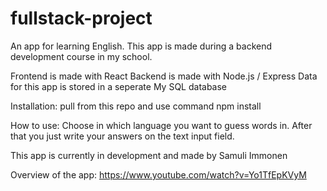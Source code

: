 # fullstack-project

An app for learning English.
This app is made during a backend development course in my school.

Frontend is made with React
Backend is made with Node.js / Express
Data for this app is stored in a seperate My SQL database

Installation:
pull from this repo and use command npm install

How to use:
Choose in which language you want to guess words in. After that you just write your answers on the text input field.

This app is currently in development and made by Samuli Immonen

Overview of the app: https://www.youtube.com/watch?v=Yo1TfEpKVyM
